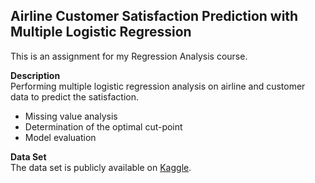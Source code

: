 ## Airline Customer Satisfaction Prediction with Multiple Logistic Regression
This is an assignment for my Regression Analysis course.

**Description**  
Performing multiple logistic regression analysis on airline and customer data to predict the satisfaction.

- Missing value analysis
- Determination of the optimal cut-point
- Model evaluation

**Data Set**  
The data set is publicly available on [Kaggle](https://www.kaggle.com/datasets/sjleshrac/airlines-customer-satisfaction/data).

